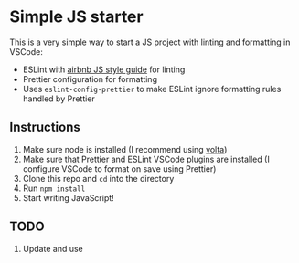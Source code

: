# Simple JS starter

This is a very simple way to start a JS project with linting and formatting in VSCode:

- ESLint with [airbnb JS style guide](https://github.com/airbnb/javascript) for linting
- Prettier configuration for formatting
- Uses `eslint-config-prettier` to make ESLint ignore formatting rules handled by Prettier

## Instructions

1. Make sure node is installed (I recommend using [volta](https://volta.sh))
1. Make sure that Prettier and ESLint VSCode plugins are installed (I configure VSCode to format on save using Prettier)
1. Clone this repo and `cd` into the directory
1. Run `npm install`
1. Start writing JavaScript!

## TODO

1. Update and use
